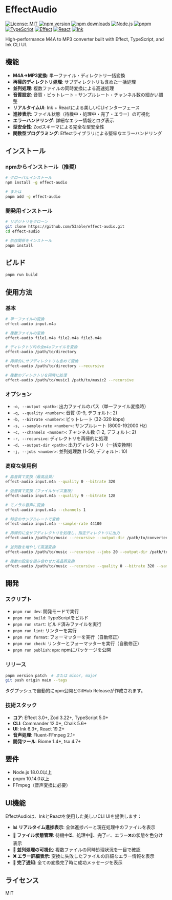 # EffectAudio

[![License: MIT](https://img.shields.io/badge/License-MIT-yellow.svg)](https://opensource.org/licenses/MIT)
[![npm version](https://img.shields.io/npm/v/effect-audio.svg)](https://www.npmjs.com/package/effect-audio)
[![npm downloads](https://img.shields.io/npm/dm/effect-audio.svg)](https://www.npmjs.com/package/effect-audio)
[![Node.js](https://img.shields.io/badge/Node.js-18.0.0+-green.svg)](https://nodejs.org/)
[![pnpm](https://img.shields.io/badge/pnpm-10.14.0+-blue.svg)](https://pnpm.io/)
[![TypeScript](https://img.shields.io/badge/TypeScript-5.0+-blue.svg)](https://www.typescriptlang.org/)
[![Effect](https://img.shields.io/badge/Effect-3.0+-purple.svg)](https://effect.website/)
[![React](https://img.shields.io/badge/React-19.2.0+-blue.svg)](https://react.dev/)
[![Ink](https://img.shields.io/badge/Ink-6.3.1+-green.svg)](https://github.com/vadimdemedes/ink)

High-performance M4A to MP3 converter built with Effect, TypeScript, and Ink CLI UI.

## 機能

- **M4A→MP3変換**: 単一ファイル・ディレクトリ一括変換
- **再帰的ディレクトリ処理**: サブディレクトリも含めた一括処理
- **並列処理**: 複数ファイルの同時変換による高速処理
- **音質設定**: 音質・ビットレート・サンプルレート・チャンネル数の細かい調整
- **リアルタイムUI**: Ink + Reactによる美しいCLIインターフェース
- **進捗表示**: ファイル状態（待機中・処理中・完了・エラー）の可視化
- **エラーハンドリング**: 詳細なエラー情報とログ表示
- **型安全性**: Zodスキーマによる完全な型安全性
- **関数型プログラミング**: Effectライブラリによる堅牢なエラーハンドリング

## インストール

### npmからインストール（推奨）

```bash
# グローバルインストール
npm install -g effect-audio

# または
pnpm add -g effect-audio
```

### 開発用インストール

```bash
# リポジトリをクローン
git clone https://github.com/53able/effect-audio.git
cd effect-audio

# 依存関係をインストール
pnpm install
```

## ビルド

```bash
pnpm run build
```

## 使用方法

### 基本

```bash
# 単一ファイルの変換
effect-audio input.m4a

# 複数ファイルの変換
effect-audio file1.m4a file2.m4a file3.m4a

# ディレクトリ内の全m4aファイルを変換
effect-audio /path/to/directory

# 再帰的にサブディレクトリも含めて変換
effect-audio /path/to/directory --recursive

# 複数のディレクトリを同時に処理
effect-audio /path/to/music1 /path/to/music2 --recursive
```

### オプション

- `-o, --output <path>`: 出力ファイルのパス（単一ファイル変換時）
- `-q, --quality <number>`: 音質 (0-9, デフォルト: 2)
- `-b, --bitrate <number>`: ビットレート (32-320 kbps)
- `-s, --sample-rate <number>`: サンプルレート (8000-192000 Hz)
- `-c, --channels <number>`: チャンネル数 (1-2, デフォルト: 2)
- `-r, --recursive`: ディレクトリを再帰的に処理
- `-d, --output-dir <path>`: 出力ディレクトリ（一括変換時）
- `-j, --jobs <number>`: 並列処理数 (1-50, デフォルト: 10)

### 高度な使用例

```bash
# 高音質で変換（最高品質）
effect-audio input.m4a --quality 0 --bitrate 320

# 低音質で変換（ファイルサイズ重視）
effect-audio input.m4a --quality 9 --bitrate 128

# モノラル音声に変換
effect-audio input.m4a --channels 1

# 特定のサンプルレートで変換
effect-audio input.m4a --sample-rate 44100

# 再帰的に全サブディレクトリを処理し、指定ディレクトリに出力
effect-audio /path/to/music --recursive --output-dir /path/to/converted

# 並列数を増やして高速変換
effect-audio /path/to/music --recursive --jobs 20 --output-dir /path/to/converted

# 複数の設定を組み合わせた高品質変換
effect-audio /path/to/music --recursive --quality 0 --bitrate 320 --sample-rate 48000 --channels 2 --jobs 15
```

## 開発

### スクリプト

- `pnpm run dev`: 開発モードで実行
- `pnpm run build`: TypeScriptをビルド
- `pnpm run start`: ビルド済みファイルを実行
- `pnpm run lint`: リンターを実行
- `pnpm run format`: フォーマッターを実行（自動修正）
- `pnpm run check`: リンターとフォーマッターを実行（自動修正）
- `pnpm run publish:npm`: npmにパッケージを公開

### リリース

```bash
pnpm version patch  # または minor, major
git push origin main --tags
```

タグプッシュで自動的にnpm公開とGitHub Releaseが作成されます。

### 技術スタック

- **コア**: Effect 3.0+, Zod 3.22+, TypeScript 5.0+
- **CLI**: Commander 12.0+, Chalk 5.6+
- **UI**: Ink 6.3+, React 19.2+
- **音声処理**: Fluent-FFmpeg 2.1+
- **開発ツール**: Biome 1.4+, tsx 4.7+

## 要件

- Node.js 18.0.0以上
- pnpm 10.14.0以上
- FFmpeg（音声変換に必要）

## UI機能

EffectAudioは、InkとReactを使用した美しいCLI UIを提供します：

- **📊 リアルタイム進捗表示**: 全体進捗バーと現在処理中のファイルを表示
- **📁 ファイル状態管理**: 待機中⏳、処理中🔄、完了✅、エラー❌の状態を色分け表示
- **🔄 並列処理の可視化**: 複数ファイルの同時処理状況を一目で確認
- **❌ エラー詳細表示**: 変換に失敗したファイルの詳細なエラー情報を表示
- **🎉 完了通知**: 全ての変換完了時に成功メッセージを表示

## ライセンス

MIT
